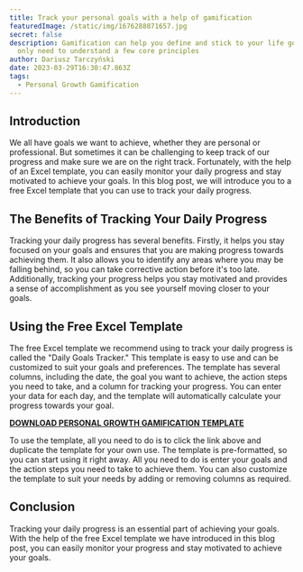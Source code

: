 ```yaml
---
title: Track your personal goals with a help of gamification
featuredImage: /static/img/1676288871657.jpg
secret: false
description: Gamification can help you define and stick to your life goals. You
  only need to understand a few core principles
author: Dariusz Tarczyński
date: 2023-03-29T16:30:47.863Z
tags:
  - Personal Growth Gamification
---
```

## Introduction

We all have goals we want to achieve, whether they are personal or professional. But sometimes it can be challenging to keep track of our progress and make sure we are on the right track. Fortunately, with the help of an Excel template, you can easily monitor your daily progress and stay motivated to achieve your goals. In this blog post, we will introduce you to a free Excel template that you can use to track your daily progress.

## The Benefits of Tracking Your Daily Progress

Tracking your daily progress has several benefits. Firstly, it helps you stay focused on your goals and ensures that you are making progress towards achieving them. It also allows you to identify any areas where you may be falling behind, so you can take corrective action before it's too late. Additionally, tracking your progress helps you stay motivated and provides a sense of accomplishment as you see yourself moving closer to your goals.

## Using the Free Excel Template

The free Excel template we recommend using to track your daily progress is called the "Daily Goals Tracker." This template is easy to use and can be customized to suit your goals and preferences. The template has several columns, including the date, the goal you want to achieve, the action steps you need to take, and a column for tracking your progress. You can enter your data for each day, and the template will automatically calculate your progress towards your goal.[](https://docs.google.com/spreadsheets/d/1oi6NFTfg_CyaeMlmOcLJYagvB3mEgNujM4uo0Tmesa8/edit)

**[DOWNLOAD PERSONAL GROWTH GAMIFICATION TEMPLATE](https://docs.google.com/spreadsheets/d/1oi6NFTfg_CyaeMlmOcLJYagvB3mEgNujM4uo0Tmesa8/edit)**

To use the template, all you need to do is to click the link above and duplicate the template for your own use. The template is pre-formatted, so you can start using it right away. All you need to do is enter your goals and the action steps you need to take to achieve them. You can also customize the template to suit your needs by adding or removing columns as required.

## Conclusion

Tracking your daily progress is an essential part of achieving your goals. With the help of the free Excel template we have introduced in this blog post, you can easily monitor your progress and stay motivated to achieve your goals.